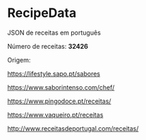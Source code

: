 # RecipeData
JSON de receitas em português

Número de receitas: **32426**

Origem: 

https://lifestyle.sapo.pt/sabores

https://www.saborintenso.com/chef/

https://www.pingodoce.pt/receitas/

https://www.vaqueiro.pt/receitas

http://www.receitasdeportugal.com/receitas/